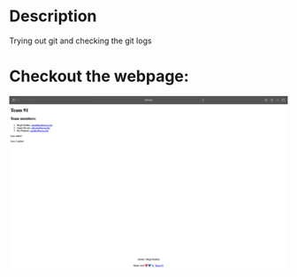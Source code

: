 # Description


Trying out git and checking the git logs

# Checkout the webpage:

![Screenshot of the webpage](https://github.com/se-zeus/git-homework/blob/main/assets/webpage.png?raw=true)